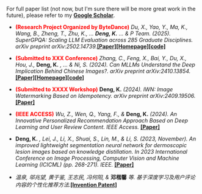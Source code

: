 For full paper list (not now, but I'm sure there will be more great work in the future), please refer to my [**Google Scholar**](https://scholar.google.com/citations?user=WsJD-ukAAAAJ).


- <strong style="color:red;">**(Research Project Organized by ByteDance)**</strong> *Du, X., Yao, Y., Ma, K., Wang, B., Zheng, T., Zhu, K., ... **Deng, K.** ... & P Team. (2025). SuperGPQA: Scaling LLM Evaluation across 285 Graduate Disciplines. arXiv preprint arXiv:2502.14739.*[**[Paper]**](https://arxiv.org/abs/2502.14739)[**[Homepage]**](https://supergpqa.github.io)[**[code]**](https://github.com/SuperGPQA/SuperGPQA)


- <strong style="color:red;">**(Submitted to XXX Conference)**</strong> *Zhang, C., Feng, X., Bai, Y., Du, X., Hou, J.,* **Deng, K.** *, ... & Ni, S. (2024). Can MLLMs Understand the Deep Implication Behind Chinese Images?. arXiv preprint arXiv:2410.13854.*[**[Paper]**](https://arxiv.org/abs/2410.13854)[**[Homepage]**](https://cii-bench.github.io/)[**[code]**](https://github.com/MING-ZCH/CII-Bench)


- <strong style="color:red;">**(Submitted to XXXX Workshop)**</strong> **Deng, K.** *(2024). IWN: Image Watermarking Based on Idempotency. arXiv preprint arXiv:2409.19506.* [**[Paper]**](https://arxiv.org/abs/2409.19506)


- <strong style="color:red;">**(IEEE ACCESS)**</strong> *Wu, Z., Wen, Q., Yang, F., &* **Deng, K.** *(2024). An Innovative Personalized Recommendation Approach Based on Deep Learning and User Review Content. IEEE Access.* [**[Paper]**](https://ieeexplore.ieee.org/abstract/document/10643549)


- **Deng, K.** *, Lei, J., Li, X., Shuai, S., Lin, M., & Li, S. (2023, November). An improved lightweight segmentation neural network for dermoscopic lesion images based on knowledge distillation. In 2023 International Conference on Image Processing, Computer Vision and Machine Learning (ICICML) (pp. 268-271). IEEE.* [**[Paper]**](https://ieeexplore.ieee.org/abstract/document/10424947)


- *温泉, 邬兆望, 黄于鉴, 王志民, 冯何阳, &* **邓楷馨** *等. 基于深度学习及用户评论内容的个性化推荐方法.*[**[Invention Patent]**](https://xueshu.baidu.com/usercenter/paper/show?paperid=130s0080qs640mx0nm7t0x40k3662202&site=xueshu_se)
